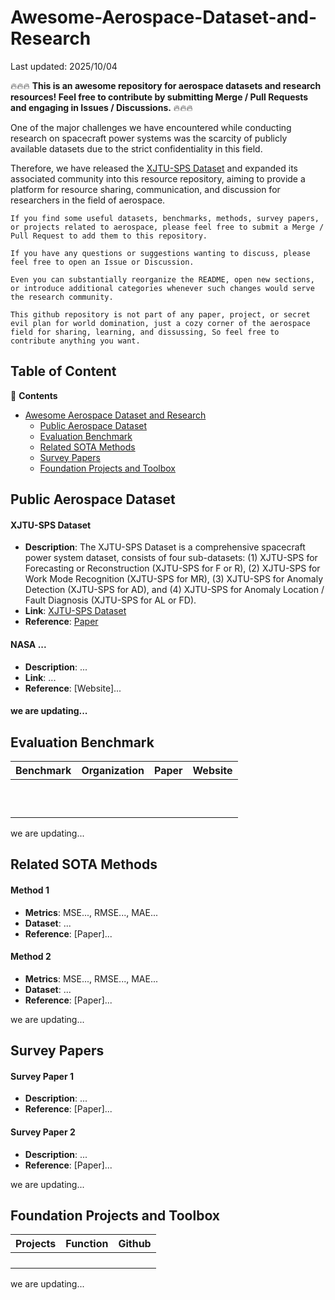 # Awesome-Aerospace-Dataset-and-Research

Last updated: 2025/10/04

🔥🔥🔥 **This is an awesome repository for aerospace datasets and research resources! Feel free to contribute by submitting Merge / Pull Requests and engaging in Issues / Discussions.** 🔥🔥🔥

One of the major challenges we have encountered while conducting research on spacecraft power systems was the scarcity of publicly available datasets due to the strict confidentiality in this field. 

Therefore, we have released the [XJTU-SPS Dataset](https://diyi1999.github.io/XJTU-SPS/) and expanded its associated community into this resource repository, aiming to provide a platform for resource sharing, communication, and discussion for researchers in the field of aerospace.



```
If you find some useful datasets, benchmarks, methods, survey papers, or projects related to aerospace, please feel free to submit a Merge / Pull Request to add them to this repository.

If you have any questions or suggestions wanting to discuss, please feel free to open an Issue or Discussion.

Even you can substantially reorganize the README, open new sections, or introduce additional categories whenever such changes would serve the research community.

This github repository is not part of any paper, project, or secret evil plan for world domination, just a cozy corner of the aerospace field for sharing, learning, and dissussing, So feel free to contribute anything you want.
```





## Table of Content

:book: **Contents**
- [Awesome Aerospace Dataset and Research](#Awesome-Aerospace-Dataset-and-Research)
  - [Public Aerospace Dataset](#Public-Aerospace-Dataset)
  - [Evaluation Benchmark](#Evaluation-Benchmark)
  - [Related SOTA Methods](#Related-SOTA-Methods)
  - [Survey Papers](#Survey-Papers)
  - [Foundation Projects and Toolbox](#Foundation-Projects-and-Toolbox)





## Public Aerospace Dataset

#### XJTU-SPS Dataset
- **Description**: The XJTU-SPS Dataset is a comprehensive spacecraft power system dataset, consists of four sub-datasets: (1) XJTU-SPS for Forecasting or Reconstruction (XJTU-SPS for F or R), (2) XJTU-SPS for Work Mode Recognition (XJTU-SPS for MR), (3) XJTU-SPS for Anomaly Detection (XJTU-SPS for AD), and (4) XJTU-SPS for Anomaly Location / Fault Diagnosis (XJTU-SPS for AL or FD).
- **Link**: [XJTU-SPS Dataset](https://diyi1999.github.io/XJTU-SPS/)
- **Reference**: [Paper](https://diyi1999.github.io/XJTU-SPS/)

#### NASA ...
- **Description**: ...
- **Link**: ...
- **Reference**: [Website]...

#### we are updating...





## Evaluation Benchmark


| Benchmark    |  Organization   |                                                 Paper                                                  |                                                                                                                                 Website                                                                                                                                  |
|:-------------|:---------------:|:------------------------------------------------------------------------------------------------------:|:------------------------------------------------------------------------------------------------------------------------------------------------------------------------------------------------------------------------------------------------------------------------:|
|              |                 |                                                                                                      |                                                                                                                                                                                                                                                                         |
|              |                 |                                                                                                      |                                                                                                                                                                                                                                                                         |
|              |                 |                                                                                                      |                                                                                                                                                                                                                                                                         |
|              |                 |                                                                                                      |                                                                                                                                                                                                                                                                         |
|              |                 |                                                                                                      |                                                                                                                                                                                                                                                                         |
|              |                 |                                                                                                      |                                                                                                                                                                                                                                                                         |
|              |                 |                                                                                                      |                                                                                                                                                                                                                                                                         |
|              |                 |                                                                                                      |                                                                                                                                                                                                                                                                         |
|              |                 |                                                                                                      |                                                                                                                                                                                                                                                                         |
|              |                 |                                                                                                      |                                                                                                                                                                                                                                                                         |
we are updating...
    




## Related SOTA Methods

#### Method 1
- **Metrics**: MSE..., RMSE..., MAE...
- **Dataset**: ...
- **Reference**: [Paper]...

#### Method 2
- **Metrics**: MSE..., RMSE..., MAE...
- **Dataset**: ...
- **Reference**: [Paper]...

we are updating...





## Survey Papers

#### Survey Paper 1
- **Description**: ...
- **Reference**: [Paper]...

#### Survey Paper 2
- **Description**: ...
- **Reference**: [Paper]...

we are updating...





## Foundation Projects and Toolbox


| Projects       |                                                 Function                                                  |                                                                                    Github                                                                                     |
|:---------------|:----------------------------------------------------------------------------------------------------------:|:-----------------------------------------------------------------------------------------------------------------------------------------------------------------------------:|
|                |                                                                                                            |                                                                                                                                                                               | 
|                |                                                                                                            |                                                                                                                                                                               |
|                |                                                                                                            |                                                                                                                                                                               |
|                |                                                                                                            |                                                                                                                                                                               |

we are updating...


















